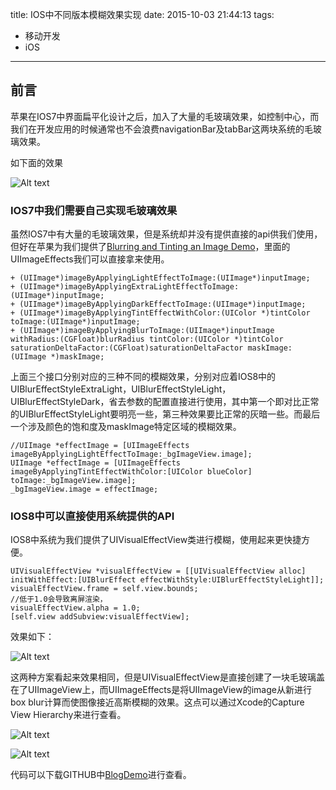 title: IOS中不同版本模糊效果实现
date: 2015-10-03 21:44:13
tags:
- 移动开发
- iOS
---
## 前言
苹果在IOS7中界面扁平化设计之后，加入了大量的毛玻璃效果，如控制中心，而我们在开发应用的时候通常也不会浪费navigationBar及tabBar这两块系统的毛玻璃效果。

如下面的效果

![Alt text](/assets/blogImg/blureffect_1.png)

<!-- more -->

### IOS7中我们需要自己实现毛玻璃效果
虽然IOS7中有大量的毛玻璃效果，但是系统却并没有提供直接的api供我们使用，但好在苹果为我们提供了[Blurring and Tinting an Image Demo](https://developer.apple.com/library/ios/samplecode/UIImageEffects/Introduction/Intro.html)，里面的UIImageEffects我们可以直接拿来使用。

``` objc
+ (UIImage*)imageByApplyingLightEffectToImage:(UIImage*)inputImage;
+ (UIImage*)imageByApplyingExtraLightEffectToImage:(UIImage*)inputImage;
+ (UIImage*)imageByApplyingDarkEffectToImage:(UIImage*)inputImage;
+ (UIImage*)imageByApplyingTintEffectWithColor:(UIColor *)tintColor toImage:(UIImage*)inputImage;
+ (UIImage*)imageByApplyingBlurToImage:(UIImage*)inputImage withRadius:(CGFloat)blurRadius tintColor:(UIColor *)tintColor saturationDeltaFactor:(CGFloat)saturationDeltaFactor maskImage:(UIImage *)maskImage;
```
上面三个接口分别对应的三种不同的模糊效果，分别对应着IOS8中的UIBlurEffectStyleExtraLight，UIBlurEffectStyleLight，UIBlurEffectStyleDark，省去参数的配置直接进行使用，其中第一个即对比正常的UIBlurEffectStyleLight要明亮一些，第三种效果要比正常的灰暗一些。而最后一个涉及颜色的饱和度及maskImage特定区域的模糊效果。

``` objc
//UIImage *effectImage = [UIImageEffects imageByApplyingLightEffectToImage:_bgImageView.image];
UIImage *effectImage = [UIImageEffects imageByApplyingTintEffectWithColor:[UIColor blueColor] toImage:_bgImageView.image];
_bgImageView.image = effectImage;
```

### IOS8中可以直接使用系统提供的API
IOS8中系统为我们提供了UIVisualEffectView类进行模糊，使用起来更快捷方便。

``` objc
UIVisualEffectView *visualEffectView = [[UIVisualEffectView alloc] initWithEffect:[UIBlurEffect effectWithStyle:UIBlurEffectStyleLight]];
visualEffectView.frame = self.view.bounds;
//低于1.0会导致离屏渲染，
visualEffectView.alpha = 1.0;
[self.view addSubview:visualEffectView];        
```

效果如下：

![Alt text](/assets/blogImg/blureffect_2.png)

这两种方案看起来效果相同，但是UIVisualEffectView是直接创建了一块毛玻璃盖在了UIImageView上，而UIImageEffects是将UIImageView的image从新进行box blur计算而使图像接近高斯模糊的效果。这点可以通过Xcode的Capture View Hierarchy来进行查看。

![Alt text](/assets/blogImg/blureffect_3.png)

![Alt text](/assets/blogImg/blureffect_4.png)

代码可以下载GITHUB中[BlogDemo](https://github.com/binhan666/BlogDemo)进行查看。
